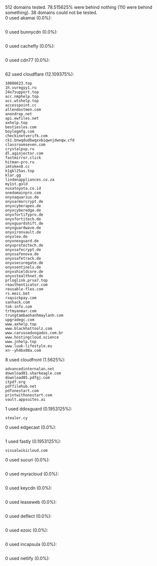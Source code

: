 512 domains tested. 78.515625% were behind nothing (110 were behind something). 38 domains could not be tested.<br>
0 used akamai (0.0%):
```

```

0 used bunnycdn (0.0%):
```

```

0 used cachefly (0.0%):
```

```

0 used cdn77 (0.0%):
```

```

62 used cloudflare (12.109375%):
```
10086623.top
1h.vuregyy1.ru
24x7support.top
acc.nmphelp.top
acc.wtshelp.top
accesspoint.cc
allendostmen.com
anondrop.net
api.ewfiles.net
axhelp.top
bestieslos.com
boylegmfg.com
checkinetverifk.com
ck1.bnwqdudbwqxxbiqwnjdwnqw.cfd
classroomseven.com
crystalpvp.ru
dl.aginjector.com
fastmirror.click
hitman-pro.ru
imtoken8.cc
k1gkl25as.top
klar.gg
lindenappliances.co.za
my1st.gold
nusatoyota.co.id
onedomainpro.com
onyxaquarius.de
onyxarmorcrypt.de
onyxcyberapex.de
onyxcyberedge.de
onyxfortifypro.de
onyxfortitech.de
onyxguardshift.de
onyxguardwave.de
onyxironvault.de
onyxleo.de
onyxnexguard.de
onyxprotectech.de
onyxsafecrypt.de
onyxsafenova.de
onyxsafetrack.de
onyxsecuregate.de
onyxsentinelx.de
onyxshieldcore.de
onyxstealthnet.de
prloglink.prsa7.top
reauthenticator.com
reusable-flex.com
rs.mezi.bet
rxquickpay.com
sanhack.com
tok-info.com
trtmyanmar.com
trungtambaohanhmaylanh.com
upgradegc.com
www.axhelp.top
www.blackhattoolz.com
www.carusoadvogados.com.br
www.hostingcloud.science
www.jnhelp.top
www.luuk-lifestyle.eu
xn--yh4bx88a.com
```

8 used cloudfront (1.5625%):
```
advancedinternalan.net
download01.sharkeagle.com
download05.pdfgj.com
itpdf.org
pdffilehub.net
pdfonestart.com
printwithonestart.com
vault.appsuites.ai
```

1 used ddosguard (0.1953125%):
```
stealer.cy
```

0 used edgecast (0.0%):
```

```

1 used fastly (0.1953125%):
```
visualwikicloud.com
```

0 used sucuri (0.0%):
```

```

0 used myracloud (0.0%):
```

```

0 used keycdn (0.0%):
```

```

0 used leaseweb (0.0%):
```

```

0 used deflect (0.0%):
```

```

0 used ezoic (0.0%):
```

```

0 used incapsula (0.0%):
```

```

0 used netlify (0.0%):
```

```

